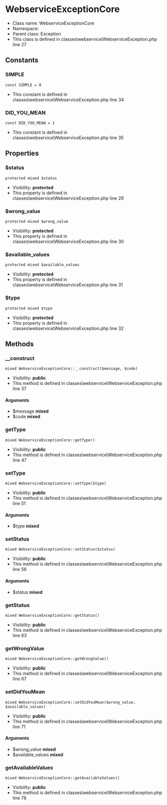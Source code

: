 WebserviceExceptionCore
===============






* Class name: WebserviceExceptionCore
* Namespace: 
* Parent class: Exception
* This class is defined in classes\webservice\WebserviceException.php line 27



Constants
----------


### SIMPLE

    const SIMPLE = 0



* This constant is defined in classes\webservice\WebserviceException.php line 34


### DID_YOU_MEAN

    const DID_YOU_MEAN = 1



* This constant is defined in classes\webservice\WebserviceException.php line 35


Properties
----------


### $status

    protected mixed $status





* Visibility: **protected**
* This property is defined in classes\webservice\WebserviceException.php line 29


### $wrong_value

    protected mixed $wrong_value





* Visibility: **protected**
* This property is defined in classes\webservice\WebserviceException.php line 30


### $available_values

    protected mixed $available_values





* Visibility: **protected**
* This property is defined in classes\webservice\WebserviceException.php line 31


### $type

    protected mixed $type





* Visibility: **protected**
* This property is defined in classes\webservice\WebserviceException.php line 32


Methods
-------


### __construct

    mixed WebserviceExceptionCore::__construct($message, $code)





* Visibility: **public**
* This method is defined in classes\webservice\WebserviceException.php line 37


#### Arguments
* $message **mixed**
* $code **mixed**



### getType

    mixed WebserviceExceptionCore::getType()





* Visibility: **public**
* This method is defined in classes\webservice\WebserviceException.php line 47




### setType

    mixed WebserviceExceptionCore::setType($type)





* Visibility: **public**
* This method is defined in classes\webservice\WebserviceException.php line 51


#### Arguments
* $type **mixed**



### setStatus

    mixed WebserviceExceptionCore::setStatus($status)





* Visibility: **public**
* This method is defined in classes\webservice\WebserviceException.php line 56


#### Arguments
* $status **mixed**



### getStatus

    mixed WebserviceExceptionCore::getStatus()





* Visibility: **public**
* This method is defined in classes\webservice\WebserviceException.php line 63




### getWrongValue

    mixed WebserviceExceptionCore::getWrongValue()





* Visibility: **public**
* This method is defined in classes\webservice\WebserviceException.php line 67




### setDidYouMean

    mixed WebserviceExceptionCore::setDidYouMean($wrong_value, $available_values)





* Visibility: **public**
* This method is defined in classes\webservice\WebserviceException.php line 71


#### Arguments
* $wrong_value **mixed**
* $available_values **mixed**



### getAvailableValues

    mixed WebserviceExceptionCore::getAvailableValues()





* Visibility: **public**
* This method is defined in classes\webservice\WebserviceException.php line 78



